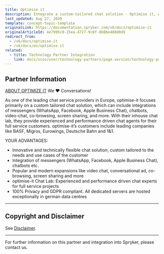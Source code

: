 ```yaml
---
title: Optimise it
description: Integrate a custom-tailored chat solution - Optimise it, which can include integrations of messengers (WhatsApp, Facebook, Apple Business Chat), chatbots, video-chat, co-browsing, screen sharing into Spryker  Commerce OS.
last_updated: Aug 27, 2020
template: concept-topic-template
originalLink: https://documentation.spryker.com/v6/docs/optimise-it
originalArticleId: 4e7995c0-15ea-4727-9c8f-8b8be488d0d9
redirect_from:
  - /v6/docs/optimise-it
  - /v6/docs/en/optimise-it
related:
  - title: Technology Partner Integration
    link: docs/scos/user/technology-partners/page.version/technology-partners.html
---
```


## Partner Information
[ABOUT OPTIMIZE IT](https://www.optimise-it.de/de/)
We ❤ Conversations!

As one of the leading chat service providers in Europe, optimise-it focuses primarily on a custom tailored chat solution, which can include integrations of messengers (WhatsApp, Facebook, Apple Business Chat), chatbots, video-chat, co-browsing, screen sharing, and more. With their inhouse chat lab, they provide experienced and performance driven chat agents for their full service customers. optimise-it’s customers include leading companies like BASF, Migros, Eurowings, Deutsche Bahn and 1&1.

YOUR ADVANTAGES:

* Innovative and technically flexible chat solution, custom tailored to the needs and use cases of the customer
* Integration of messengers (WhatsApp, Facebook, Apple Business Chat), chatbots etc.
* Popular and modern expansions like video chat, conversational ad, co-browsing, screen sharing and more
* optimise-it Chat Lab: Experienced and performance driven chat experts for full service projects
* 100% Privacy and GDPR compliant. All dedicated servers are hosted exceptionally in german data centres
---

## Copyright and Disclaimer

See [Disclaimer](https://github.com/spryker/spryker-documentation).

---
For further information on this partner and integration into Spryker, please contact us.

<div class="hubspot-form js-hubspot-form" data-portal-id="2770802" data-form-id="163e11fb-e833-4638-86ae-a2ca4b929a41" id="hubspot-1"></div>

